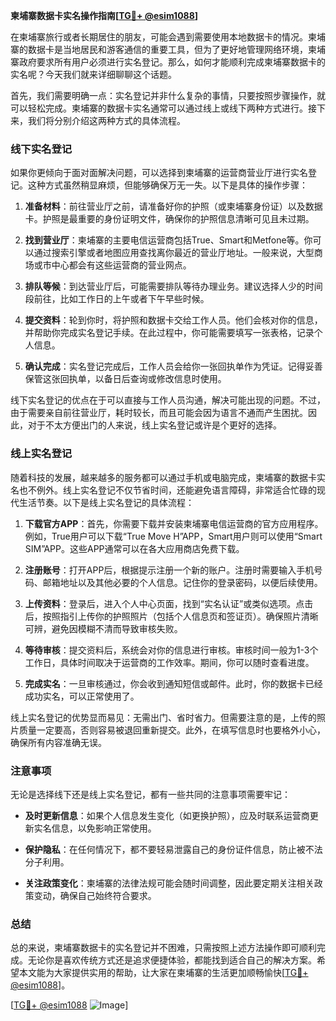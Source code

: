 **柬埔寨数据卡实名操作指南[[TG💪+ @esim1088](https://t.me/s/esim1088)]**

在柬埔寨旅行或者长期居住的朋友，可能会遇到需要使用本地数据卡的情况。柬埔寨的数据卡是当地居民和游客通信的重要工具，但为了更好地管理网络环境，柬埔寨政府要求所有用户必须进行实名登记。那么，如何才能顺利完成柬埔寨数据卡的实名呢？今天我们就来详细聊聊这个话题。

首先，我们需要明确一点：实名登记并非什么复杂的事情，只要按照步骤操作，就可以轻松完成。柬埔寨的数据卡实名通常可以通过线上或线下两种方式进行。接下来，我们将分别介绍这两种方式的具体流程。

### 线下实名登记

如果你更倾向于面对面解决问题，可以选择到柬埔寨的运营商营业厅进行实名登记。这种方式虽然稍显麻烦，但能够确保万无一失。以下是具体的操作步骤：

1. **准备材料**：前往营业厅之前，请准备好你的护照（或柬埔寨身份证）以及数据卡。护照是最重要的身份证明文件，确保你的护照信息清晰可见且未过期。
   
2. **找到营业厅**：柬埔寨的主要电信运营商包括True、Smart和Metfone等。你可以通过搜索引擎或者地图应用查找离你最近的营业厅地址。一般来说，大型商场或市中心都会有这些运营商的营业网点。

3. **排队等候**：到达营业厅后，可能需要排队等待办理业务。建议选择人少的时间段前往，比如工作日的上午或者下午早些时候。

4. **提交资料**：轮到你时，将护照和数据卡交给工作人员。他们会核对你的信息，并帮助你完成实名登记手续。在此过程中，你可能需要填写一张表格，记录个人信息。

5. **确认完成**：实名登记完成后，工作人员会给你一张回执单作为凭证。记得妥善保管这张回执单，以备日后查询或修改信息时使用。

线下实名登记的优点在于可以直接与工作人员沟通，解决可能出现的问题。不过，由于需要亲自前往营业厅，耗时较长，而且可能会因为语言不通而产生困扰。因此，对于不太方便出门的人来说，线上实名登记或许是个更好的选择。

### 线上实名登记

随着科技的发展，越来越多的服务都可以通过手机或电脑完成，柬埔寨的数据卡实名也不例外。线上实名登记不仅节省时间，还能避免语言障碍，非常适合忙碌的现代生活节奏。以下是线上实名登记的具体流程：

1. **下载官方APP**：首先，你需要下载并安装柬埔寨电信运营商的官方应用程序。例如，True用户可以下载“True Move H”APP，Smart用户则可以使用“Smart SIM”APP。这些APP通常可以在各大应用商店免费下载。

2. **注册账号**：打开APP后，根据提示注册一个新的账户。注册时需要输入手机号码、邮箱地址以及其他必要的个人信息。记住你的登录密码，以便后续使用。

3. **上传资料**：登录后，进入个人中心页面，找到“实名认证”或类似选项。点击后，按照指引上传你的护照照片（包括个人信息页和签证页）。确保照片清晰可辨，避免因模糊不清而导致审核失败。

4. **等待审核**：提交资料后，系统会对你的信息进行审核。审核时间一般为1-3个工作日，具体时间取决于运营商的工作效率。期间，你可以随时查看进度。

5. **完成实名**：一旦审核通过，你会收到通知短信或邮件。此时，你的数据卡已经成功实名，可以正常使用了。

线上实名登记的优势显而易见：无需出门、省时省力。但需要注意的是，上传的照片质量一定要高，否则容易被退回重新提交。此外，在填写信息时也要格外小心，确保所有内容准确无误。

### 注意事项

无论是选择线下还是线上实名登记，都有一些共同的注意事项需要牢记：

- **及时更新信息**：如果个人信息发生变化（如更换护照），应及时联系运营商更新实名信息，以免影响正常使用。
  
- **保护隐私**：在任何情况下，都不要轻易泄露自己的身份证件信息，防止被不法分子利用。

- **关注政策变化**：柬埔寨的法律法规可能会随时间调整，因此要定期关注相关政策变动，确保自己始终符合要求。

### 总结

总的来说，柬埔寨数据卡的实名登记并不困难，只需按照上述方法操作即可顺利完成。无论你是喜欢传统方式还是追求便捷体验，都能找到适合自己的解决方案。希望本文能为大家提供实用的帮助，让大家在柬埔寨的生活更加顺畅愉快[[TG💪+ @esim1088](https://t.me/s/esim1088)]。

[[TG💪+ @esim1088](https://t.me/s/esim1088) ![Image](https://i.postimg.cc/4NQfJmqS/Snipaste-2025-05-13-00-14-12.png)]